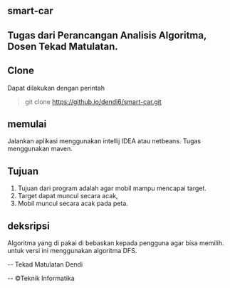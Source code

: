## smart-car

Tugas dari Perancangan Analisis Algoritma, Dosen Tekad Matulatan.
--
## Clone
Dapat dilakukan dengan perintah
> git clone https://github.io/dendi6/smart-car.git

## memulai
Jalankan aplikasi menggunakan intellij IDEA atau netbeans.
Tugas menggunakan maven.

## Tujuan 
1. Tujuan dari program adalah agar mobil mampu mencapai target.
2. Target dapat muncul secara acak,
3. Mobil muncul secara acak pada peta.

## deksripsi
Algoritma yang di pakai di bebaskan kepada pengguna agar bisa memilih. 
untuk versi ini menggunakan algoritma DFS.

--
Tekad Matulatan
Dendi

--
©Teknik Informatika
